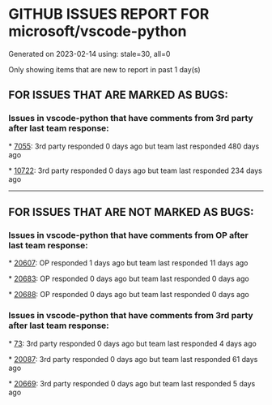 
# GITHUB ISSUES REPORT FOR microsoft/vscode-python


Generated on 2023-02-14 using: stale=30, all=0


Only showing items that are new to report in past 1 day(s)


## FOR ISSUES THAT ARE MARKED AS BUGS:


### Issues in vscode-python that have comments from 3rd party after last team response:


\* [7055](https://github.com/microsoft/vscode-python/issues/7055 "Pytest doesn't exit properly when stopping test sessions"): 3rd party responded 0 days ago but team last responded 480 days ago

\* [10722](https://github.com/microsoft/vscode-python/issues/10722 "Debugging test in VS Code does not work"): 3rd party responded 0 days ago but team last responded 234 days ago

---

## FOR ISSUES THAT ARE NOT MARKED AS BUGS:


### Issues in vscode-python that have comments from OP after last team response:


\* [20607](https://github.com/microsoft/vscode-python/issues/20607 "Can't start debug on dockerized Python app in WSL "): OP responded 1 days ago but team last responded 11 days ago

\* [20683](https://github.com/microsoft/vscode-python/issues/20683 "Discovery of active environment venv fails on initial launch on WSL"): OP responded 0 days ago but team last responded 0 days ago

\* [20688](https://github.com/microsoft/vscode-python/issues/20688 "Fails to activate conda environment (miniconda)"): OP responded 0 days ago but team last responded 0 days ago

### Issues in vscode-python that have comments from 3rd party after last team response:


\* [73](https://github.com/microsoft/vscode-python/issues/73 "Feature suggestion: run Django unittests"): 3rd party responded 0 days ago but team last responded 4 days ago

\* [20087](https://github.com/microsoft/vscode-python/issues/20087 "Notify users to upgrade conda when applicable"): 3rd party responded 0 days ago but team last responded 61 days ago

\* [20669](https://github.com/microsoft/vscode-python/issues/20669 "Python test runner is extremely slow"): 3rd party responded 0 days ago but team last responded 5 days ago
